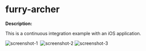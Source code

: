 furry-archer
============

__Description:__

This is a continuous integration example with an iOS application.

![screenshot-1](https://dl.dropboxusercontent.com/u/99114459/ios7-screenshot-1.PNG)&nbsp;
![screenshot-2](https://dl.dropboxusercontent.com/u/99114459/ios7-screenshot-2.PNG)
![screenshot-3](https://dl.dropboxusercontent.com/u/99114459/ios7-screenshot-3.PNG)
